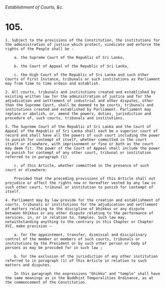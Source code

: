 *Establishment of Courts, &c.*

# 105.

    1. Subject to the provisions of the Constitution, the institutions for the administration of justice which protect, vindicate and enforce the rights of the People shall be -

        a. the Supreme Court of the Republic of Sri Lanka,

        b. the Court of Appeal of the Republic of Sri Lanka,

        c. the High Court of the Republic of Sri Lanka and such other Courts of First Instance, tribunals or such institutions as Parliament may from time to time ordain and establish.

    2. All courts, tribunals and institutions created and established by existing written law for the administration of justice and for the adjudication and settlement of industrial and other disputes, other than the Supreme Court, shall be deemed to be courts, tribunals and institutions created and established by Parliament. Parliament may replace or abolish, or, amend the powers, duties, jurisdiction and procedure of, such courts, tribunals and institutions.

    3. The Supreme Court of the Republic of Sri Lanka and the Court of Appeal of the Republic of Sri Lanka shall each be a superior court of record and shall have all the powers of such court including the power to punish for contempt of itself, whether committed in the court itself or elsewhere, with imprisonment or fine or both as the court may deem fit. The power of the Court of Appeal shall include the power to punish for contempt of any other court, tribunal or institution referred to in paragraph (1)

        c. of this Article, whether committed in the presence of such court or elsewhere:

        Provided that the preceding provisions of this Article shall not prejudice or affect the rights now or hereafter vested by any law in such other court, tribunal or institution to punish for contempt of itself.

    4. Parliament may by law provide for the creation and establishment of courts, tribunals or institutions for the adjudication and settlement of matters relating to the discipline of bhikkus or any dispute between bhikkus or any other dispute relating to the performance of services, in, or in relation to, temples. Such law may, notwithstanding anything to the contrary in this Chapter or Chapter XVI, make provision –

        a. for the appointment, transfer, dismissal and disciplinary control of the member or members of such courts, tribunals or institutions by the President or by such other person or body of persons as may be provided for in such law ;

        b. for the exclusion of the jurisdiction of any other institution referred to in paragraph (1) of this Article in relation to such matters and disputes.

        In this paragraph the expressions "bhikku" and "temple" shall have the same meanings as in the Buddhist Temporalities Ordinance, as at the commencement of the Constitution.